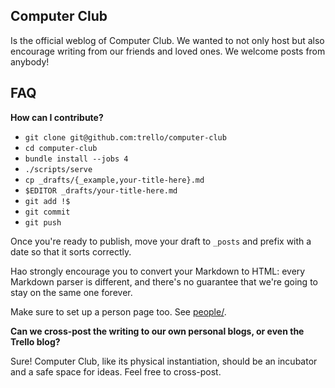 ## Computer Club

Is the official weblog of Computer Club. We wanted to not only host
but also encourage writing from our friends and loved ones. We welcome
posts from anybody!

## FAQ

**How can I contribute?**

* `git clone git@github.com:trello/computer-club`
* `cd computer-club`
* `bundle install --jobs 4`
* `./scripts/serve`
* `cp _drafts/{_example,your-title-here}.md`
* `$EDITOR _drafts/your-title-here.md`
* `git add !$`
* `git commit`
* `git push`

Once you're ready to publish, move your draft to `_posts` and prefix
with a date so that it sorts correctly.

Hao strongly encourage you to convert your Markdown to HTML: every
Markdown parser is different, and there's no guarantee that we're
going to stay on the same one forever.

Make sure to set up a person page too. See [people/](people/).

**Can we cross-post the writing to our own personal blogs, or even the Trello blog?**

Sure! Computer Club, like its physical instantiation, should be an
incubator and a safe space for ideas. Feel free to cross-post.
